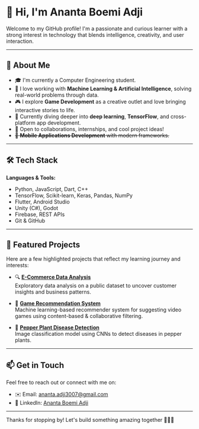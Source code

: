 # 👋 Hi, I'm Ananta Boemi Adji

Welcome to my GitHub profile! I'm a passionate and curious learner with a strong interest in technology that blends intelligence, creativity, and user interaction.

---

## 🚀 About Me

- 🎓 I'm currently a Computer Engineering student.
- 🤖 I love working with **Machine Learning & Artificial Intelligence**, solving real-world problems through data.
- 🎮 I explore **Game Development** as a creative outlet and love bringing interactive stories to life.
- 🌱 Currently diving deeper into **deep learning**, **TensorFlow**, and cross-platform app development.
- 💼 Open to collaborations, internships, and cool project ideas!
- ~~📱 **Mobile Applications Development** with modern frameworks.~~

---

## 🛠️ Tech Stack

**Languages & Tools:**
- Python, JavaScript, Dart, C++
- TensorFlow, Scikit-learn, Keras, Pandas, NumPy
- Flutter, Android Studio
- Unity (C#), Godot
- Firebase, REST APIs
- Git & GitHub

---

## 📌 Featured Projects

Here are a few highlighted projects that reflect my learning journey and interests:

- 🔍 **[E-Commerce Data Analysis](https://github.com/Nanta07/ecommerce-dashboard-streamlit)**  
  Exploratory data analysis on a public dataset to uncover customer insights and business patterns.

- 🧠 **[Game Recommendation System](https://github.com/Nanta07/game-recommendation-system)**  
  Machine learning-based recommender system for suggesting video games using content-based & collaborative filtering.

- 🌱 **[Pepper Plant Disease Detection](https://github.com/Nanta07/image-classification)**  
  Image classification model using CNNs to detect diseases in pepper plants.

---

## 📫 Get in Touch

Feel free to reach out or connect with me on:

- ✉️ Email: [ananta.adji3007@gmail.com](mailto:ananta.adji3007@gmail.com)
- 💼 LinkedIn: [Ananta Boemi Adji](https://www.linkedin.com/in/ananta-boemi-adji/)

---

Thanks for stopping by! Let's build something amazing together 👨‍💻✨
